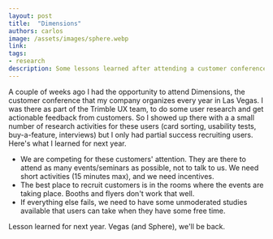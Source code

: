 ```yaml
---
layout: post
title:  "Dimensions"
authors: carlos
image: /assets/images/sphere.webp
link: 
tags: 
- research
description: Some lessons learned after attending a customer conference in Vegas.
---
```


A couple of weeks ago I had the opportunity to attend Dimensions, the customer conference that my company organizes every year in Las Vegas. I was there as part of the Trimble UX team, to do some user research and get actionable feedback from customers. So I showed up there with a a small number of research activities for these users (card sorting, usability tests, buy-a-feature, interviews) but I only had partial success recruiting users. Here's what I learned for next year.

- We are competing for these customers' attention. They are there to attend as many events/seminars as possible, not to talk to us. We need short activities (15 minutes max), and we need incentives.
- The best place to recruit customers is in the rooms where the events are taking place. Booths and flyers don't work that well.
- If everything else fails, we need to have some unmoderated studies available that users can take when they have some free time.

Lesson learned for next year. Vegas (and Sphere), we'll be back.
